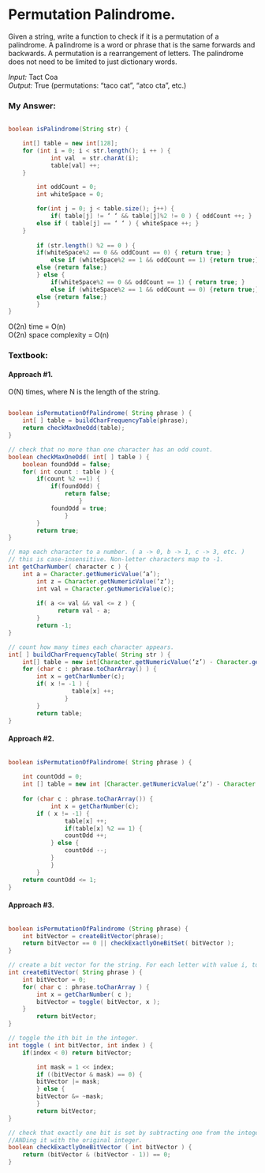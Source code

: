 # Permutation Palindrome.

Given a string, write a function to check if it is a permutation of a palindrome. A palindrome is a word or phrase that is the same forwards and backwards. A permutation is a rearrangement of letters. The palindrome does not need to be limited to just dictionary words.

*Input:*     	Tact Coa <br />
*Output:*		True   (permutations: “taco cat”,  “atco cta”, etc.) <br />

### My Answer:
```java

boolean isPalindrome(String str) {

	int[] table = new int[128];
	for (int i = 0; i < str.length(); i ++ ) {
        	int val  = str.charAt(i);
        	table[val] ++;
	}

    	int oddCount = 0;
    	int whiteSpace = 0;

    	for(int j = 0; j < table.size(); j++) {
        	if( table[j] != ‘ ‘ && table[j]%2 != 0 ) { oddCount ++; } 
		else if ( table[j] == ‘ ‘ ) { whiteSpace ++; }
	}
	
    	if (str.length() %2 == 0 ) {
		if(whiteSpace%2 == 0 && oddCount == 0) { return true; }
	      	else if (whiteSpace%2 == 1 && oddCount == 1) {return true;} 
		else {return false;}
    	} else {
        	if(whiteSpace%2 == 0 && oddCount == 1) { return true; }
	      	else if (whiteSpace%2 == 1 && oddCount == 0) {return true;} 
		else {return false;}
    	}
}
```
O(2n) time = O(n) <br />
O(2n) space complexity = O(n) <br />


### Textbook:

#### Approach #1.
O(N) times, where N is the length of the string.

```java

boolean isPermutationOfPalindrome( String phrase ) {
	int[ ] table = buildCharFrequencyTable(phrase); 
	return checkMaxOneOdd(table);
}

// check that no more than one character has an odd count.
boolean checkMaxOneOdd( int[ ] table ) {
	boolean foundOdd = false;
	for( int count : table ) {
		if(count %2 ==1) {
			if(foundOdd) {
				return false;
                	}
			foundOdd = true;
            	}   	
        }
        return true;
}

// map each character to a number. ( a -> 0, b -> 1, c -> 3, etc. )
// this is case-insensitive. Non-letter characters map to -1.
int getCharNumber( character c ) {
	int a = Character.getNumericValue(‘a’);
        int z = Character.getNumericValue(‘z’);
        int val = Character.getNumericValue(c);
  
        if( a <= val && val <= z ) {
	          return val - a;
        }
        return -1;
}

// count how many times each character appears. 
int[ ] buildCharFrequencyTable( String str ) {
	int[] table = new int[Character.getNumericValue(‘z’) - Character.getNumericValue(‘a’) + 1]
	for (char c : phrase.toCharArray() ) {
		int x = getCharNumber(c);
		if( x != -1 ) {
	              table[x] ++;
            	}
        }
        return table;
}

```

#### Approach #2.
```java

boolean isPermutationOfPalindrome( String phrase ) {
	
	int countOdd = 0;
	int [] table = new int [Character.getNumericValue(‘z’) - Character.getNumericValue(‘a’) + 1];
		
	for (char c : phrase.toCharArray()) {
        	int x = getCharNumber(c);
		if ( x != -1) {
	        	table[x] ++;
	          	if(table[x] %2 == 1) { 
				countOdd ++;
			} else { 
				countOdd --; 
			}
        	}
    	}
	return countOdd <= 1;
}

```

#### Approach #3.

```java

boolean isPermutationOfPalindrome (String phrase) {
	int bitVector = createBitVector(phrase);
	return bitVector == 0 || checkExactlyOneBitSet( bitVector );
}

// create a bit vector for the string. For each letter with value i, toggle the ith bit.
int createBitVector( String phrase ) {
	int bitVector = 0;
	for( char c : phrase.toCharArray ) {
		int x = getCharNumber( c );
		bitVector = toggle( bitVector, x );
 	}
        return bitVector;
}

// toggle the ith bit in the integer. 
int toggle ( int bitVector, int index ) {
	if(index < 0) return bitVector;

        int mask = 1 << index;
        if ((bitVector & mask) == 0) {
		bitVector |= mask;
        } else {
		bitVector &= ~mask;
        }
        return bitVector;
}

// check that exactly one bit is set by subtracting one from the integer and 
//ANDing it with the original integer.
boolean checkExactlyOneBitVector ( int bitVector ) {
	return (bitVector & (bitVector - 1)) == 0;
}

```




